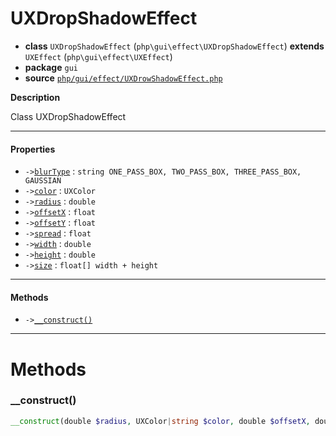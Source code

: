 # UXDropShadowEffect

- **class** `UXDropShadowEffect` (`php\gui\effect\UXDropShadowEffect`) **extends** `UXEffect` (`php\gui\effect\UXEffect`)
- **package** `gui`
- **source** [`php/gui/effect/UXDrowShadowEffect.php`](./src/main/resources/JPHP-INF/sdk/php/gui/effect/UXDrowShadowEffect.php)

**Description**

Class UXDropShadowEffect

---

#### Properties

- `->`[`blurType`](#prop-blurtype) : `string ONE_PASS_BOX, TWO_PASS_BOX, THREE_PASS_BOX, GAUSSIAN`
- `->`[`color`](#prop-color) : `UXColor`
- `->`[`radius`](#prop-radius) : `double`
- `->`[`offsetX`](#prop-offsetx) : `float`
- `->`[`offsetY`](#prop-offsety) : `float`
- `->`[`spread`](#prop-spread) : `float`
- `->`[`width`](#prop-width) : `double`
- `->`[`height`](#prop-height) : `double`
- `->`[`size`](#prop-size) : `float[] width + height`

---

#### Methods

- `->`[`__construct()`](#method-__construct)

---
# Methods

<a name="method-__construct"></a>

### __construct()
```php
__construct(double $radius, UXColor|string $color, double $offsetX, double $offsetY): void
```
